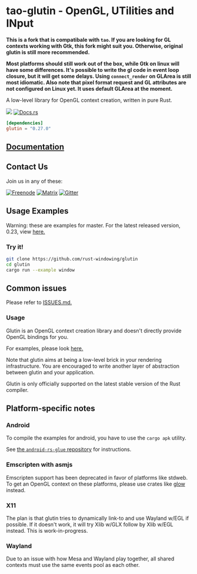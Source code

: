 # tao-glutin -  OpenGL, UTilities and INput
**This is a fork that is compatibale with `tao`. If you are looking for GL contexts working with Gtk, this fork might suit you. Otherwise, original glutin is still more recommended.**

**Most platforms should still work out of the box, while Gtk on linux will have some differences. It's possible to write the gl code in event loop closure, but it will get some delays. Using `connect_render` on GLArea is still most idiomatic. Also note that pixel format request and GL attributes are not configured on Linux yet. It uses default GLArea at the moment.**

A low-level library for OpenGL context creation, written in pure Rust.

[![](https://img.shields.io/crates/v/glutin.svg)](https://crates.io/crates/glutin)
[![Docs.rs](https://docs.rs/glutin/badge.svg)](https://docs.rs/glutin)

```toml
[dependencies]
glutin = "0.27.0"
```

## [Documentation](https://docs.rs/glutin)

## Contact Us

Join us in any of these:

[![Freenode](https://img.shields.io/badge/freenode.net-%23glutin-red.svg)](http://webchat.freenode.net?channels=%23glutin&uio=MTY9dHJ1ZSYyPXRydWUmND10cnVlJjExPTE4NSYxMj10cnVlJjE1PXRydWU7a)
[![Matrix](https://img.shields.io/badge/Matrix-%23Glutin%3Amatrix.org-blueviolet.svg)](https://matrix.to/#/#Glutin:matrix.org)
[![Gitter](https://badges.gitter.im/Join%20Chat.svg)](https://gitter.im/tomaka/glutin?utm_source=badge&utm_medium=badge&utm_campaign=pr-badge&utm_content=badge)

## Usage Examples

Warning: these are examples for master. For the latest released version, 0.23, view [here.](https://github.com/rust-windowing/glutin/tree/f071c722f725143d80638f1c5c12a76d9d8e1be8)

### Try it!

```bash
git clone https://github.com/rust-windowing/glutin
cd glutin
cargo run --example window
```

## Common issues

Please refer to [ISSUES.md.](ISSUES.md)

### Usage

Glutin is an OpenGL context creation library and doesn't directly provide OpenGL bindings for you.

For examples, please look [here.](https://github.com/rust-windowing/glutin/tree/master/glutin_examples)

Note that glutin aims at being a low-level brick in your rendering infrastructure. You are encouraged to write another layer of abstraction between glutin and your application.

Glutin is only officially supported on the latest stable version of the Rust compiler.

## Platform-specific notes

### Android

To compile the examples for android, you have to use the `cargo apk` utility.

See [the `android-rs-glue` repository](https://github.com/rust-windowing/android-rs-glue) for instructions.

### Emscripten with asmjs

Emscripten support has been deprecated in favor of platforms like stdweb. To get an OpenGL context on these platforms, please use crates like [glow](https://crates.io/crates/glow) instead.

### X11

The plan is that glutin tries to dynamically link-to and use Wayland w/EGL if possible. If it doesn't work, it will try Xlib w/GLX follow by Xlib w/EGL instead. This is work-in-progress.

### Wayland

Due to an issue with how Mesa and Wayland play together, all shared contexts must use the same events pool as each other.
